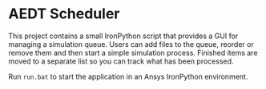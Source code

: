 # AEDT Scheduler

This project contains a small IronPython script that provides a GUI for
managing a simulation queue.  Users can add files to the queue, reorder or
remove them and then start a simple simulation process.  Finished items are
moved to a separate list so you can track what has been processed.

Run `run.bat` to start the application in an Ansys IronPython environment.
